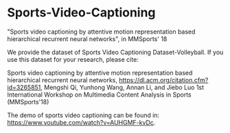 # Sports-Video-Captioning
"Sports video captioning by attentive motion representation based hierarchical recurrent neural networks", in MMSports' 18

We provide the dataset of Sports Video Captioning Dataset-Volleyball. If you use this dataset for your research, please cite:

Sports video captioning by attentive motion representation based hierarchical recurrent neural networks,
https://dl.acm.org/citation.cfm?id=3265851,
Mengshi Qi, Yunhong Wang, Annan Li, and Jiebo Luo
1st International Workshop on Multimedia Content Analysis in Sports (MMSports'18)

The demo of sports video captioning can be found in:  
https://www.youtube.com/watch?v=AUHGMF-kvDc.
